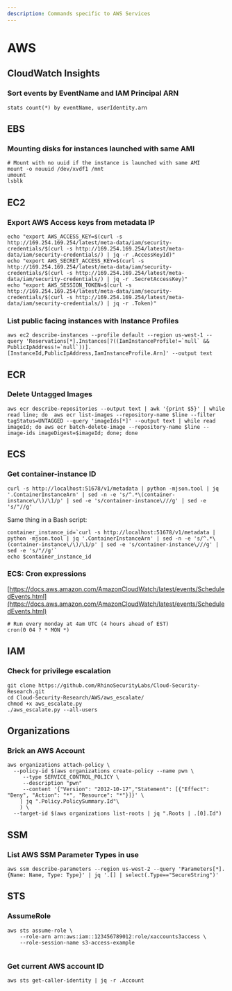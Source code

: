 ```yaml
---
description: Commands specific to AWS Services
---
```


# AWS

## CloudWatch Insights

### Sort events by EventName and IAM Principal ARN

```text
stats count(*) by eventName, userIdentity.arn
```

## EBS 

### Mounting disks for instances launched with same AMI

```text
# Mount with no uuid if the instance is launched with same AMI
mount -o nouuid /dev/xvdf1 /mnt
umount
lsblk

```

## EC2

### Export AWS Access keys from metadata IP

```text
echo "export AWS_ACCESS_KEY=$(curl -s http://169.254.169.254/latest/meta-data/iam/security-credentials/$(curl -s http://169.254.169.254/latest/meta-data/iam/security-credentials/) | jq -r .AccessKeyId)"
echo "export AWS_SECRET_ACCESS_KEY=$(curl -s http://169.254.169.254/latest/meta-data/iam/security-credentials/$(curl -s http://169.254.169.254/latest/meta-data/iam/security-credentials/) | jq -r .SecretAccessKey)"
echo "export AWS_SESSION_TOKEN=$(curl -s http://169.254.169.254/latest/meta-data/iam/security-credentials/$(curl -s http://169.254.169.254/latest/meta-data/iam/security-credentials/) | jq -r .Token)"
```

### List public facing instances with Instance Profiles

```text
aws ec2 describe-instances --profile default --region us-west-1 --query 'Reservations[*].Instances[?((IamInstanceProfile!=`null` && PublicIpAddress!=`null`))].[InstanceId,PublicIpAddress,IamInstanceProfile.Arn]' --output text
```

## ECR

### Delete Untagged Images

```
aws ecr describe-repositories --output text | awk '{print $5}' | while read line; do  aws ecr list-images --repository-name $line --filter tagStatus=UNTAGGED --query 'imageIds[*]' --output text | while read imageId; do aws ecr batch-delete-image --repository-name $line --image-ids imageDigest=$imageId; done; done
```

## ECS

### Get container-instance ID

```
curl -s http://localhost:51678/v1/metadata | python -mjson.tool | jq '.ContainerInstanceArn' | sed -n -e 's/^.*\(container-instance\/\)/\1/p' | sed -e 's/container-instance\///g' | sed -e 's/"//g'
```

Same thing in a Bash script:

```text
container_instance_id=`curl -s http://localhost:51678/v1/metadata | python -mjson.tool | jq '.ContainerInstanceArn' | sed -n -e 's/^.*\(container-instance\/\)/\1/p' | sed -e 's/container-instance\///g' | sed -e 's/"//g'`
echo $container_instance_id
```

### ECS: Cron expressions

[https://docs.aws.amazon.com/AmazonCloudWatch/latest/events/ScheduledEvents.html](https://docs.aws.amazon.com/AmazonCloudWatch/latest/events/ScheduledEvents.html)

```text
# Run every monday at 4am UTC (4 hours ahead of EST)
cron(0 04 ? * MON *)
```

## IAM

### Check for privilege escalation

```text
git clone https://github.com/RhinoSecurityLabs/Cloud-Security-Research.git
cd Cloud-Security-Research/AWS/aws_escalate/
chmod +x aws_escalate.py
./aws_escalate.py --all-users
```

## Organizations

### Brick an AWS Account

```text
aws organizations attach-policy \
  --policy-id $(aws organizations create-policy --name pwn \
     --type SERVICE_CONTROL_POLICY \
     --description "pwn" 
     --content '{"Version": "2012-10-17","Statement": [{"Effect": "Deny", "Action": "*", "Resource": "*"}]}' \
    | jq ".Policy.PolicySummary.Id"\
    ) \
  --target-id $(aws organizations list-roots | jq ".Roots | .[0].Id")
```

## SSM

### List AWS SSM Parameter Types in use

`aws ssm describe-parameters --region us-west-2 --query 'Parameters[*].{Name: Name, Type: Type}' | jq '.[] | select(.Type=="SecureString")'`

## STS

### AssumeRole

```text
aws sts assume-role \
    --role-arn arn:aws:iam::123456789012:role/xaccounts3access \
    --role-session-name s3-access-example
    
```

### Get current AWS account ID

```text
aws sts get-caller-identity | jq -r .Account
```

